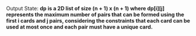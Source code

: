 Output State: **dp is a 2D list of size (n + 1) x (n + 1) where dp[i][j] represents the maximum number of pairs that can be formed using the first i cards and j pairs, considering the constraints that each card can be used at most once and each pair must have a unique card.**